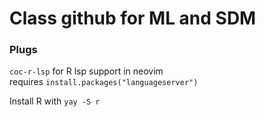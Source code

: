 # Class github for ML and SDM

### Plugs

`coc-r-lsp` for R lsp support in neovim  
requires `install.packages("languageserver")`  

Install R with `yay -S r`  
